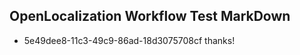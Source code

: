 ## OpenLocalization Workflow Test MarkDown
* 5e49dee8-11c3-49c9-86ad-18d3075708cf thanks!

<!--HONumber=Dec16_HO1-->


